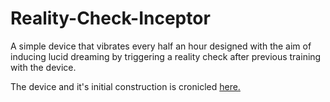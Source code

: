 # Reality-Check-Inceptor
A simple device that vibrates every half an hour designed with the aim of inducing lucid dreaming by triggering a reality check after previous training with the device.

The device and it's initial construction is cronicled [here.](http://blayze.tech/viewPost.php?id=6)
